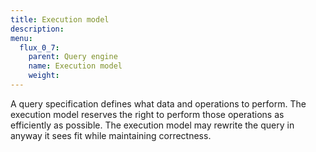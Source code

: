```yaml
---
title: Execution model
description:
menu:
  flux_0_7:
    parent: Query engine
    name: Execution model
    weight:
---
```


A query specification defines what data and operations to perform.
The execution model reserves the right to perform those operations as efficiently as possible.
The execution model may rewrite the query in anyway it sees fit while maintaining correctness.
